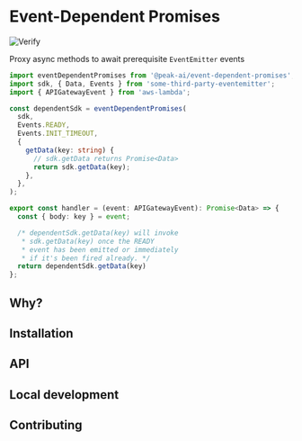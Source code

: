 # Event-Dependent Promises

![Verify](https://github.com/peak-ai/event-dependent-promises/workflows/Verify/badge.svg)

Proxy async methods to await prerequisite `EventEmitter` events

```ts
import eventDependentPromises from '@peak-ai/event-dependent-promises';
import sdk, { Data, Events } from 'some-third-party-eventemitter';
import { APIGatewayEvent } from 'aws-lambda';

const dependentSdk = eventDependentPromises(
  sdk,
  Events.READY,
  Events.INIT_TIMEOUT,
  {
    getData(key: string) {
      // sdk.getData returns Promise<Data>
      return sdk.getData(key);
    },
  },
);

export const handler = (event: APIGatewayEvent): Promise<Data> => {
  const { body: key } = event;

  /* dependentSdk.getData(key) will invoke
   * sdk.getData(key) once the READY
   * event has been emitted or immediately
   * if it's been fired already. */
  return dependentSdk.getData(key)
};
```

## Why?

## Installation

## API

## Local development

## Contributing
